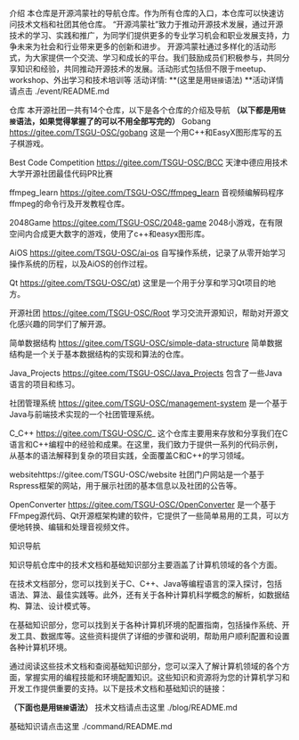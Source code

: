 介绍 
本仓库是开源鸿蒙社的导航仓库。作为所有仓库的入口，本仓库可以快速访问技术文档和社团其他仓库。
“开源鸿蒙社”致力于推动开源技术发展，通过开源技术的学习、实践和推广，为同学们提供更多的专业学习机会和职业发展支持，力争未来为社会和行业带来更多的创新和进步。 
开源鸿蒙社通过多样化的活动形式，为大家提供一个交流、学习和成长的平台。我们鼓励成员们积极参与，共同分享知识和经验，共同推动开源技术的发展。活动形式包括但不限于meetup、workshop、外出学习和技术培训等
活动详情: **(这里是用`链接`语法) **活动详情请点击 ./event/README.md

仓库 
本开源社团一共有14个仓库，以下是各个仓库的介绍及导航
**（以下都是用`链接`语法，如果觉得掌握了的可以不用全部写完的）**
Gobang https://gitee.com/TSGU-OSC/gobang 这是一个用C++和EasyX图形库写的五子棋游戏。

Best Code Competition https://gitee.com/TSGU-OSC/BCC    天津中德应用技术大学开源社团最佳代码PR比赛

ffmpeg_learn https://gitee.com/TSGU-OSC/ffmpeg_learn     音视频编解码程序ffmpeg的命令行及开发教程仓库。

2048Game https://gitee.com/TSGU-OSC/2048-game  2048小游戏，在有限空间内合成更大数字的游戏，使用了c++和easyx图形库。 

AiOS https://gitee.com/TSGU-OSC/ai-os    自写操作系统，记录了从零开始学习操作系统的历程，以及AiOS的创作过程。

Qt https://gitee.com/TSGU-OSC/qt)   这里是一个用于分享和学习Qt项目的地方。  

开源社团 https://gitee.com/TSGU-OSC/Root  学习交流开源知识，帮助对开源文化感兴趣的同学们了解开源。

简单数据结构 https://gitee.com/TSGU-OSC/simple-data-structure   简单数据结构是一个关于基本数据结构的实现和算法的仓库。

Java_Projects https://gitee.com/TSGU-OSC/Java_Projects    包含了一些Java语言的项目和练习。

社团管理系统 https://gitee.com/TSGU-OSC/management-system   是一个基于Java与前端技术实现的一个社团管理系统。

C_C++ https://gitee.com/TSGU-OSC/C_	这个仓库主要用来存放和分享我们在C语言和C++编程中的经验和成果。在这里，我们致力于提供一系列的代码示例，从基本的语法解释到复杂的项目实践，全面覆盖C和C++的学习领域。

websitehttps://gitee.com/TSGU-OSC/website    社团门户网站是一个基于Rspress框架的网站，用于展示社团的基本信息以及社团的公告等。

OpenConverter https://gitee.com/TSGU-OSC/OpenConverter    是一个基于 FFmpeg源代码、Qt开源框架构建的软件，它提供了一些简单易用的工具，可以方便地转换、编辑和处理音视频文件。



知识导航

知识导航仓库中的技术文档和基础知识部分主要涵盖了计算机领域的各个方面。

在技术文档部分，您可以找到关于C、C++、Java等编程语言的深入探讨，包括语法、算法、最佳实践等。此外，还有关于各种计算机科学概念的解析，如数据结构、算法、设计模式等。

在基础知识部分，您可以找到关于各种计算机环境的配置指南，包括操作系统、开发工具、数据库等。这些资料提供了详细的步骤和说明，帮助用户顺利配置和设置各种计算机环境。

通过阅读这些技术文档和查阅基础知识部分，您可以深入了解计算机领域的各个方面，掌握实用的编程技能和环境配置知识。这些知识和资源将为您的计算机学习和开发工作提供重要的支持。以下是技术文档和基础知识的链接：

**（下面也是用`链接`语法）**
技术文档请点击这里 ./blog/README.md


基础知识请点击这里 ./command/README.md